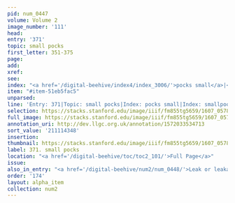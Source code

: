 ```yaml
---
pid: num_0447
volume: Volume 2
image_number: '111'
head:
entry: '371'
topic: small pocks
first_letter: 351-375
page:
add:
xref:
see:
index: "<a href='/digital-beehive/index4/index_3006/'>pocks small</a>|<a href='/digital-beehive/index4/index_3701/'>smallpooks</a>"
item: "#item-51eb5fac5"
unparsed:
line: 'Entry: 371|Topic: small pocks|Index: pocks small|Index: smallpooks|#item-51eb5fac5'
selection: https://stacks.stanford.edu/image/iiif/fm855tg5659/1607_0578/347,4348,2964,304/full/0/default.jpg
full_image: https://stacks.stanford.edu/image/iiif/fm855tg5659/1607_0578/full/full/0/default.jpg
annotation_uri: http://dev.llgc.org.uk/annotation/1572033534713
sort_value: '211114348'
insertion:
thumbnail: https://stacks.stanford.edu/image/iiif/fm855tg5659/1607_0578/347,4348,600,180/250,/0/default.jpg
label: 371. small pocks
location: "<a href='/digital-beehive/toc/toc2_101/'>Full Page</a>"
issue:
also_in_entry: "<a href='/digital-beehive/num2/num_0448/'>Leak or leakage</a>"
order: '174'
layout: alpha_item
collection: num2
---
```

